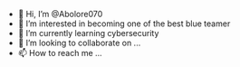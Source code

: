 - 👋 Hi, I’m @Abolore070
- 👀 I’m interested in becoming one of the best blue teamer
- 🌱 I’m currently learning cybersecurity
- 💞️ I’m looking to collaborate on ...
- 📫 How to reach me ...

<!---
Abolore070/Abolore070 is a ✨ special ✨ repository because its `README.md` (this file) appears on your GitHub profile.
You can click the Preview link to take a look at your changes.
--->
